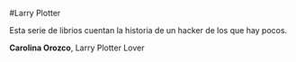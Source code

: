 #Larry Plotter

Esta serie de librios cuentan la historia de un hacker de los que hay pocos.

**Carolina Orozco**, Larry Plotter Lover